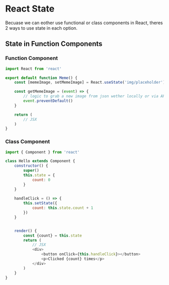 # React State

Becuase we can eother use functional or class components in React, theres 2 ways to use state in each option.

## State in Function Components

### Function Component
```javascript
import React from 'react'

export default function Meme() {
    const [memeImage, setMemeImage] = React.useState('img/placeholder')

    const getMemeImage = (event) => {
        // logic to grab a new image from json wether locally or via API endpoint
        event.preventDefault()
    }

    return (
        // JSX
    )
}
```

### Class Component 
```javascript
import { Component } from 'react'

class Hello extends Component {
    constructor() {
        super()
        this.state = {
            count: 0
        }
    }
    
    handleClick = () => {
        this.setState({
            count: this.state.count + 1
        })
    }


    render() {
        const {count} = this.state
        return (
            // JSX
            <div>
                <button onClick={this.handleClick}></button>
                <p>Clicked {count} times</p>
            </div>
        )
    }
}
```